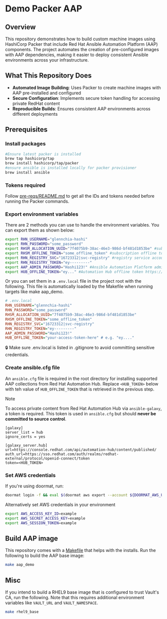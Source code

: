 # Demo Packer AAP

## Overview

This repository demonstrates how to build custom machine images using HashiCorp Packer that include Red Hat Ansible Automation Platform (AAP) components. The project automates the creation of pre-configured images with AAP dependencies, making it easier to deploy consistent Ansible environments across your infrastructure.

## What This Repository Does

- **Automated Image Building**: Uses Packer to create machine images with AAP pre-installed and configured
- **Secure Configuration**: Implements secure token handling for accessing private RedHat content
- **Reproducible Builds**: Ensures consistent AAP environments across different deployments

## Prerequisites

### Install packages

```bash
#Ensure latest packer is installed
brew tap hashicorp/tap
brew install hashicorp/tap/packer
#ensure ansible is installed locally for packer provisioner
brew install ansible
```

### Tokens required

Follow [pre-reqs/README.md](./pre-reqs/README.md) to get all the IDs and tokens needed before running the Packer commands.

### Export environment variables

There are 2 methods you can use to handle the environment variables. You can export them as shown below:

```bash
export RHN_USERNAME="glennchia-hashi"
export RHN_PASSWORD="some_password"
export RHSM_ALLOCATION_UUID="7f4075b9-38ac-46e3-986d-bf481d1853be" #subscription allocation uuid https://access.redhat.com/management/subscription_allocations
export RHSM_OFFLINE_TOKEN="some_offline_token" #subscription offline token https://access.redhat.com/management/api expires with 30 days inactivity
export RHN_REGISTRY_SVC="16723312|svc-registry" #registry service account https://access.redhat.com/terms-based-registry/
export RHN_REGISTRY_TOKEN="ey---------"
export AAP_ADMIN_PASSWORD="Hashi123!" #Ansible Automation Platform admin password. Set your own password.
export HUB_OFFLINE_TOKEN="ey..." #Automation Hub offline token https://console.redhat.com/ansible/automation-hub/token
```

Or you can set them in a `.env.local` file in the project root with the following. This file is automatically loaded by the Makefile when running targets like make aap_demo.

```ini
# .env.local
RHN_USERNAME="glennchia-hashi"
RHN_PASSWORD="some_password"
RHSM_ALLOCATION_UUID="7f4075b9-38ac-46e3-986d-bf481d1853be"
RHSM_OFFLINE_TOKEN="some_offline_token"
RHN_REGISTRY_SVC="16723312|svc-registry"
RHN_REGISTRY_TOKEN="ey---------"
AAP_ADMIN_PASSWORD="Hashi123!"
HUB_OFFLINE_TOKEN="your-access-token-here" # e.g. "ey...."
```

🔒 Make sure .env.local is listed in .gitignore to avoid committing sensitive credentials.

### Create ansible.cfg file

An `ansible.cfg` file is required in the root directory for installing supported AAP collections from Red Hat Automation Hub. Replace `<HUB_TOKEN>` below with teh value of `HUB_OFFLINE_TOKEN` that is retrieved in the previous step.

> [!NOTE]
> To access private content from Red Hat Automation Hub via `ansible-galaxy`, a token is required. This token is used in `ansible.cfg` but should **never be committed to source control**.

```
[galaxy]
server_list = hub
ignore_certs = yes

[galaxy_server.hub]
url=https://console.redhat.com/api/automation-hub/content/published/
auth_url=https://sso.redhat.com/auth/realms/redhat-external/protocol/openid-connect/token
token=<HUB_TOKEN>
```

### Set AWS credentials

If you're using doormat, run:

```bash
doormat login -f && eval $(doormat aws export --account ${DOORMAT_AWS_USER})
```

Alternatively set AWS credentials in your environment

```bash
export AWS_ACCESS_KEY_ID=example
export AWS_SECRET_ACCESS_KEY=example
export AWS_SESSION_TOKEN=example
```

## Build AAP image

This repository comes with a [Makefile](./Makefile) that helps with the installs. Run the following to build the AAP base image:

```bash
make aap_demo
```

## Misc

If you intend to build a RHEL9 base image that is configured to trust Vault's CA, run the following. Note that this requires additional environment variables like `VAULT_URL` and `VAULT_NAMESPACE`.

```bash
make rhel9_base
```
